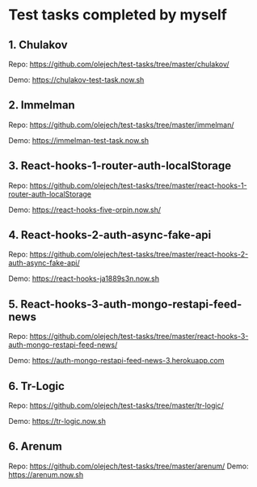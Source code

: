 # Test tasks completed by myself

## 1. Chulakov

Repo: https://github.com/olejech/test-tasks/tree/master/chulakov/

Demo: https://chulakov-test-task.now.sh

## 2. Immelman

Repo: https://github.com/olejech/test-tasks/tree/master/immelman/

Demo: https://immelman-test-task.now.sh

## 3. React-hooks-1-router-auth-localStorage

Repo: https://github.com/olejech/test-tasks/tree/master/react-hooks-1-router-auth-localStorage

Demo: https://react-hooks-five-orpin.now.sh/

## 4. React-hooks-2-auth-async-fake-api

Repo: https://github.com/olejech/test-tasks/tree/master/react-hooks-2-auth-async-fake-api/

Demo: https://react-hooks-ja1889s3n.now.sh

## 5. React-hooks-3-auth-mongo-restapi-feed-news

Repo: https://github.com/olejech/test-tasks/tree/master/react-hooks-3-auth-mongo-restapi-feed-news/

Demo: https://auth-mongo-restapi-feed-news-3.herokuapp.com

## 6. Tr-Logic

Repo: https://github.com/olejech/test-tasks/tree/master/tr-logic/

Demo: https://tr-logic.now.sh

## 6. Arenum

Repo: https://github.com/olejech/test-tasks/tree/master/arenum/
Demo: https://arenum.now.sh
